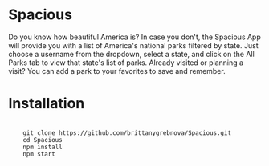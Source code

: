 # Spacious

Do you know how beautiful America is? In case you don't, the Spacious App will provide you with a list of America's national parks filtered by state. Just choose a username from the dropdown, select a state, and click on the All Parks tab to view that state's list of parks. Already visited or planning a visit? You can add a park to your favorites to save and remember.

# Installation

<pre>
  <code>
    git clone https://github.com/brittanygrebnova/Spacious.git
    cd Spacious
    npm install
    npm start
  </code>
<pre>
